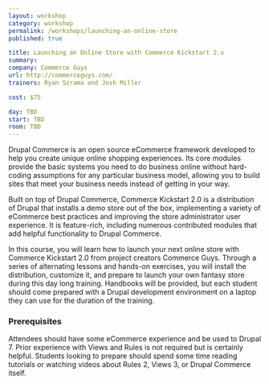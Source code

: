 ```yaml
---
layout: workshop
category: workshop
permalink: /workshops/launching-an-online-store
published: true

title: Launching an Online Store with Commerce Kickstart 2.x
summary: 
company: Commerce Guys
url: http://commerceguys.com/
trainers: Ryan Szrama and Josh Miller

cost: $75

day: TBD
start: TBD
room: TBD
---
```


Drupal Commerce is an open source eCommerce framework developed to help you create unique online shopping experiences. Its core modules provide the basic systems you need to do business online without hard-coding assumptions for any particular business model, allowing you to build sites that meet your business needs instead of getting in your way.

Built on top of Drupal Commerce, Commerce Kickstart 2.0 is a distribution of Drupal that installs a demo store out of the box, implementing a variety of eCommerce best practices and improving the store administrator user experience. It is feature-rich, including numerous contributed modules that add helpful functionality to Drupal Commerce.

In this course, you will learn how to launch your next online store with Commerce Kickstart 2.0 from project creators Commerce Guys. Through a series of alternating lessons and hands-on exercises, you will install the distribution, customize it, and prepare to launch your own fantasy store during this day long training. Handbooks will be provided, but each student should come prepared with a Drupal development environment on a laptop they can use for the duration of the training.

### Prerequisites

Attendees should have some eCommerce experience and be used to Drupal 7. Prior experience with Views and Rules is not required but is certainly helpful. Students looking to prepare should spend some time reading tutorials or watching videos about Rules 2, Views 3, or Drupal Commerce itself.
